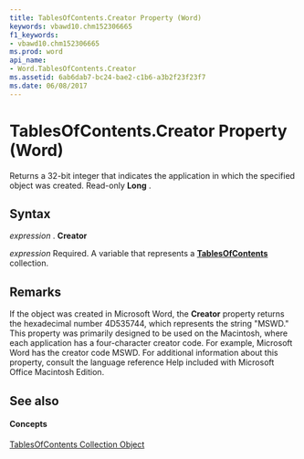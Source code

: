 ```yaml
---
title: TablesOfContents.Creator Property (Word)
keywords: vbawd10.chm152306665
f1_keywords:
- vbawd10.chm152306665
ms.prod: word
api_name:
- Word.TablesOfContents.Creator
ms.assetid: 6ab6dab7-bc24-bae2-c1b6-a3b2f23f23f7
ms.date: 06/08/2017
---
```



# TablesOfContents.Creator Property (Word)

Returns a 32-bit integer that indicates the application in which the specified object was created. Read-only  **Long** .


## Syntax

 _expression_ . **Creator**

 _expression_ Required. A variable that represents a **[TablesOfContents](Word.tablesofcontents.md)** collection.


## Remarks

If the object was created in Microsoft Word, the  **Creator** property returns the hexadecimal number 4D535744, which represents the string "MSWD." This property was primarily designed to be used on the Macintosh, where each application has a four-character creator code. For example, Microsoft Word has the creator code MSWD. For additional information about this property, consult the language reference Help included with Microsoft Office Macintosh Edition.


## See also


#### Concepts


[TablesOfContents Collection Object](Word.tablesofcontents.md)

